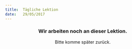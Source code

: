 ```yaml
---
title:  Tägliche Lektion
date:   29/05/2017
---
```


### <center>Wir arbeiten noch an dieser Lektion.</center>
<center>Bitte komme später zurück.</center>